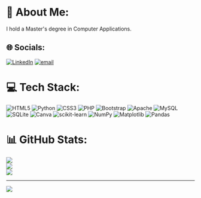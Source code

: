 # 💫 About Me:
I hold a Master's degree in Computer Applications.


## 🌐 Socials:
[![LinkedIn](www.linkedin.com/in/mamatha-n-b-352259381)](https://linkedin.com/in/mamatha-n-b-352259381) [![email](https://img.shields.io/badge/Email-D14836?logo=gmail&logoColor=white)](mailto:mamathanb31@gmail.com) 

# 💻 Tech Stack:
![HTML5](https://img.shields.io/badge/html5-%23E34F26.svg?style=flat-square&logo=html5&logoColor=white) ![Python](https://img.shields.io/badge/python-3670A0?style=flat-square&logo=python&logoColor=ffdd54) ![CSS3](https://img.shields.io/badge/css3-%231572B6.svg?style=flat-square&logo=css3&logoColor=white) ![PHP](https://img.shields.io/badge/php-%23777BB4.svg?style=flat-square&logo=php&logoColor=white) ![Bootstrap](https://img.shields.io/badge/bootstrap-%238511FA.svg?style=flat-square&logo=bootstrap&logoColor=white) ![Apache](https://img.shields.io/badge/apache-%23D42029.svg?style=flat-square&logo=apache&logoColor=white) ![MySQL](https://img.shields.io/badge/mysql-4479A1.svg?style=flat-square&logo=mysql&logoColor=white) ![SQLite](https://img.shields.io/badge/sqlite-%2307405e.svg?style=flat-square&logo=sqlite&logoColor=white) ![Canva](https://img.shields.io/badge/Canva-%2300C4CC.svg?style=flat-square&logo=Canva&logoColor=white) ![scikit-learn](https://img.shields.io/badge/scikit--learn-%23F7931E.svg?style=flat-square&logo=scikit-learn&logoColor=white) ![NumPy](https://img.shields.io/badge/numpy-%23013243.svg?style=flat-square&logo=numpy&logoColor=white) ![Matplotlib](https://img.shields.io/badge/Matplotlib-%23ffffff.svg?style=flat-square&logo=Matplotlib&logoColor=black) ![Pandas](https://img.shields.io/badge/pandas-%23150458.svg?style=flat-square&logo=pandas&logoColor=white)
# 📊 GitHub Stats:
![](https://github-readme-stats.vercel.app/api?username=mamatha&theme=radical&hide_border=false&include_all_commits=true&count_private=true)<br/>
![](https://nirzak-streak-stats.vercel.app/?user=mamatha&theme=radical&hide_border=false)<br/>
![](https://github-readme-stats.vercel.app/api/top-langs/?username=mamatha&theme=radical&hide_border=false&include_all_commits=true&count_private=true&layout=compact)

---
[![](https://visitcount.itsvg.in/api?id=mamatha&icon=0&color=10)](https://visitcount.itsvg.in)

<!-- Proudly created with GPRM ( https://gprm.itsvg.in ) -->
